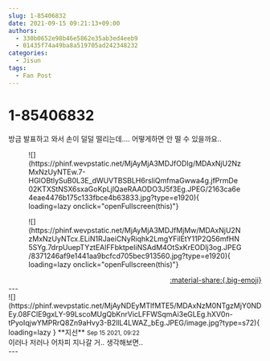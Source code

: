 ```yaml
---
slug: 1-85406832
date: 2021-09-15 09:21:13+09:00
authors:
  - 330b0652e98b46e5862e35ab3ed4eeb9
  - 01435f74a49ba8a519705ad242348232
categories:
  - Jisun
tags:
  - Fan Post
---
```


# 1-85406832

<div class="post-container" markdown="1">
<div class="content-container md-sidebar__scrollwrap" markdown="1">

방금 발표하고 와서 손이 덜덜 떨리는데.... 어떻게하면 안 떨 수 있을까요..
<figure markdown="1">
![](https://phinf.wevpstatic.net/MjAyMjA3MDJfODIg/MDAxNjU2NzMxNzUyNTEw.7-HGlOBtlySuB0L3E_dWUVTBSBLH6rsliQmfmaGwwa4g.jfPrmDe02KTXStNSX6sxaGoKpLjlQaeRAAODO3J5f3Eg.JPEG/2163ca6e4eae4476b175c133fbce4b63833.jpg?type=e1920){ loading=lazy onclick="openFullscreen(this)"}
</figure>

<figure markdown="1">
![](https://phinf.wevpstatic.net/MjAyMjA3MDJfMjMw/MDAxNjU2NzMxNzUyNTcx.ELiN1RJaeiCNyRiqhk2LmgYFilEtY11P2Q56mfHN5SYg.7drpUuepTYztEAlFFbktpeIiNSAdM4OtSxKrEODlj3og.JPEG/8371246af9e1441aa9bcfcd705bec913560.jpg?type=e1920){ loading=lazy onclick="openFullscreen(this)"}
</figure>


</div>
</div>

<div style="text-align: right;" markdown="1">
<a href="https://weverse.io/fromis9/fanpost/1-85406832" style="text-align: right;">:material-share:{.big-emoji}</a>
</div>
---

<div class="comments-container md-sidebar__scrollwrap" markdown="1">
<div class="comment" markdown="1">
<div class='id-container' markdown="1">
![](https://phinf.wevpstatic.net/MjAyNDEyMTlfMTE5/MDAxNzM0NTgzMjY0NDEy.08FClE9gxLY-99LscoMUgQbKnrVicLFFWSqmAi3eGLEg.hXV0n-tPyoIqjwYMPRrQ8Zn9aHvy3-B2llL4LWAZ_bEg.JPEG/image.jpg?type=s72){ loading=lazy }
**<span class="artist">지선</span>** <small>Sep 15 2021, 09:22</small><br>
</div>
<div class='comment-body' markdown="1">
이러나 저러나 어차피 지나갈 거.. 생각해보면..
</div>
</div>
</div>
---
